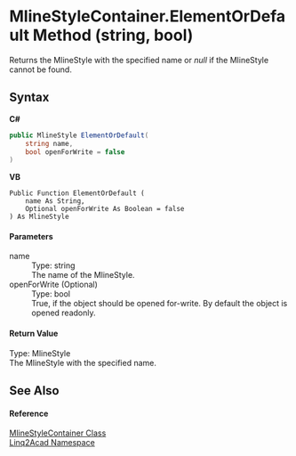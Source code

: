# MlineStyleContainer.ElementOrDefault Method (string, bool)
 

Returns the MlineStyle with the specified name or <i>null</i> if the MlineStyle cannot be found.

## Syntax

**C#**<br />
``` C#
public MlineStyle ElementOrDefault(
	string name,
	bool openForWrite = false
)
```

**VB**<br />
``` VB
Public Function ElementOrDefault ( 
	name As String,
	Optional openForWrite As Boolean = false
) As MlineStyle
```


#### Parameters
<dl><dt>name</dt><dd>Type: string<br />The name of the MlineStyle.</dd><dt>openForWrite (Optional)</dt><dd>Type: bool<br />True, if the object should be opened for-write. By default the object is opened readonly.</dd></dl>

#### Return Value
Type: MlineStyle<br />The MlineStyle with the specified name.

## See Also


#### Reference
<a href="T_Linq2Acad_MlineStyleContainer.md">MlineStyleContainer Class</a><br /><a href="N_Linq2Acad.md">Linq2Acad Namespace</a><br />
